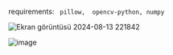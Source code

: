 requirements: 
`
pillow, 
opencv-python,
numpy`


![Ekran görüntüsü 2024-08-13 221842](https://github.com/user-attachments/assets/823570e5-2f45-4828-9dd1-a1a668af2753)

![image](https://github.com/user-attachments/assets/8031f488-71eb-4c18-8818-f04f33fac91c)


